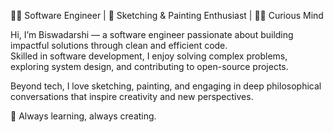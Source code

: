 👨‍💻 Software Engineer | 🎨 Sketching & Painting Enthusiast | 🧘‍♂️ Curious Mind  

Hi, I’m Biswadarshi — a software engineer passionate about building impactful solutions through clean and efficient code.  
Skilled in software development, I enjoy solving complex problems, exploring system design, and contributing to open-source projects.  

Beyond tech, I love sketching, painting, and engaging in deep philosophical conversations that inspire creativity and new perspectives.  

🌱 Always learning, always creating. 

<!--
**biswa365/biswa365** is a ✨ _special_ ✨ repository because its `README.md` (this file) appears on your GitHub profile.

Here are some ideas to get you started:

- 🔭 I’m currently working on ...
- 🌱 I’m currently learning ...
- 👯 I’m looking to collaborate on ...
- 🤔 I’m looking for help with ...
- 💬 Ask me about ...
- 📫 How to reach me: ...
- 😄 Pronouns: ...
- ⚡ Fun fact: ...
-->
